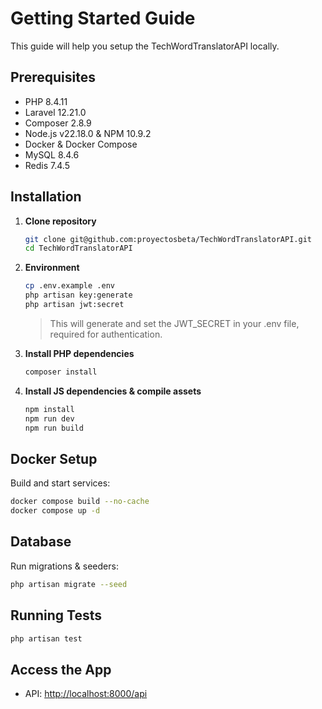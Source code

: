 # Getting Started Guide

This guide will help you setup the TechWordTranslatorAPI locally.

## Prerequisites

- PHP 8.4.11
- Laravel 12.21.0
- Composer 2.8.9
- Node.js v22.18.0 & NPM 10.9.2
- Docker & Docker Compose
- MySQL 8.4.6
- Redis 7.4.5

## Installation

1. **Clone repository**  
   ```bash
   git clone git@github.com:proyectosbeta/TechWordTranslatorAPI.git
   cd TechWordTranslatorAPI
   ```

2. **Environment**  
   ```bash
   cp .env.example .env
   php artisan key:generate
   php artisan jwt:secret
   ```
   
   > This will generate and set the JWT_SECRET in your .env file, required for authentication.

3. **Install PHP dependencies**  
   ```bash
   composer install
   ```

4. **Install JS dependencies & compile assets**  
   ```bash
   npm install
   npm run dev
   npm run build
   ```

## Docker Setup

Build and start services:

```bash
docker compose build --no-cache
docker compose up -d
```

## Database

Run migrations & seeders:

```bash
php artisan migrate --seed
```

## Running Tests

```bash
php artisan test
```

## Access the App

- API: <http://localhost:8000/api>
